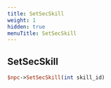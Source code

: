 ```yaml
---
title: SetSecSkill
weight: 1
hidden: true
menuTitle: SetSecSkill
---
```

## SetSecSkill
```perl
$npc->SetSecSkill(int skill_id)
```